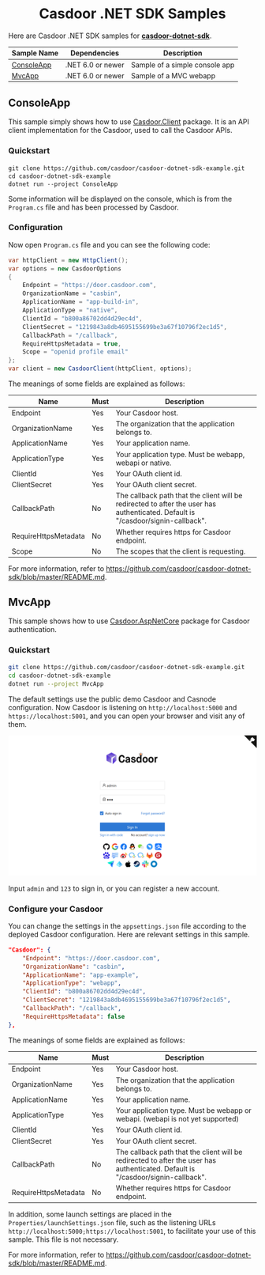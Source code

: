 <h1 align="center" style="border-bottom: none;">Casdoor .NET SDK Samples</h1>

Here are Casdoor .NET SDK samples for **[casdoor-dotnet-sdk](https://github.com/casdoor/casdoor-dotnet-sdk)**.

| Sample Name                          | Dependencies      | **Description**                |
| ------------------------------------ | ----------------- | ------------------------------ |
| <a href="#ConsoleApp">ConsoleApp</a> | .NET 6.0 or newer | Sample of a simple console app |
| <a href="#MvcApp">MvcApp</a>         | .NET 6.0 or newer | Sample of a MVC webapp         |

## <a id="ConsoleApp">ConsoleApp</a>

This sample simply shows how to use [Casdoor.Client](https://github.com/casdoor/casdoor-dotnet-sdk/tree/master/src/Casdoor.Client) package. It is an API client implementation for the Casdoor, used to call the Casdoor APIs.

### Quickstart

```
git clone https://github.com/casdoor/casdoor-dotnet-sdk-example.git
cd casdoor-dotnet-sdk-example
dotnet run --project ConsoleApp
```

Some information will be displayed on the console, which is from the `Program.cs` file and has been processed by Casdoor.

### Configuration

Now open `Program.cs` file and you can see the following code:

```c#
var httpClient = new HttpClient();
var options = new CasdoorOptions
{
    Endpoint = "https://door.casdoor.com",
    OrganizationName = "casbin",
    ApplicationName = "app-build-in",
    ApplicationType = "native",
    ClientId = "b800a86702dd4d29ec4d",
    ClientSecret = "1219843a8db4695155699be3a67f10796f2ec1d5",
    CallbackPath = "/callback",
    RequireHttpsMetadata = true,
    Scope = "openid profile email"
};
var client = new CasdoorClient(httpClient, options);
```

The meanings of some fields are explained as follows:

| Name                 | Must | Description                                                  |
| -------------------- | ---- | ------------------------------------------------------------ |
| Endpoint             | Yes  | Your Casdoor host.                                           |
| OrganizationName     | Yes  | The organization that the application belongs to.            |
| ApplicationName      | Yes  | Your application name.                                       |
| ApplicationType      | Yes  | Your application type. Must be webapp, webapi or native.     |
| ClientId             | Yes  | Your OAuth client id.                                        |
| ClientSecret         | Yes  | Your OAuth client secret.                                    |
| CallbackPath         | No   | The callback path that the client will be redirected to after the user has authenticated. Default is "/casdoor/signin-callback". |
| RequireHttpsMetadata | No   | Whether requires https for Casdoor endpoint.                 |
| Scope                | No   | The scopes that the client is requesting.                    |

For more information, refer to https://github.com/casdoor/casdoor-dotnet-sdk/blob/master/README.md.

## <a id="MvcApp">MvcApp</a>

This sample shows how to use [Casdoor.AspNetCore](https://github.com/casdoor/casdoor-dotnet-sdk/tree/master/src/Casdoor.AspNetCore) package for Casdoor authentication. 

### Quickstart

```bash
git clone https://github.com/casdoor/casdoor-dotnet-sdk-example.git
cd casdoor-dotnet-sdk-example
dotnet run --project MvcApp
```

The default settings use the public demo Casdoor and Casnode configuration. Now Casdoor is listening on `http://localhost:5000` and `https://localhost:5001`, and you can open your browser and visit any of them.

![mvcapp1](docs/assets/mvcapp-login.png)

Input `admin` and `123` to sign in, or you can register a new account. 

### Configure your Casdoor

You can change the settings in the `appsettings.json` file according to the deployed Casdoor configuration. Here are relevant settings in this sample.

```json
"Casdoor": {
    "Endpoint": "https://door.casdoor.com",
    "OrganizationName": "casbin",
    "ApplicationName": "app-example",
    "ApplicationType": "webapp",
    "ClientId": "b800a86702dd4d29ec4d",
    "ClientSecret": "1219843a8db4695155699be3a67f10796f2ec1d5",
    "CallbackPath": "/callback",
    "RequireHttpsMetadata": false
},
```

The meanings of some fields are explained as follows:

| Name                 | Must | Description                                                  |
| -------------------- | ---- | ------------------------------------------------------------ |
| Endpoint             | Yes  | Your Casdoor host.                                           |
| OrganizationName     | Yes  | The organization that the application belongs to.            |
| ApplicationName      | Yes  | Your application name.                                       |
| ApplicationType      | Yes  | Your application type. Must be webapp or webapi. (webapi is not yet supported) |
| ClientId             | Yes  | Your OAuth client id.                                        |
| ClientSecret         | Yes  | Your OAuth client secret.                                    |
| CallbackPath         | No   | The callback path that the client will be redirected to after the user has authenticated. Default is "/casdoor/signin-callback". |
| RequireHttpsMetadata | No   | Whether requires https for Casdoor endpoint.                 |

In addition, some launch settings are placed in the `Properties/launchSettings.json` file, such as the listening URLs `http://localhost:5000;https://localhost:5001`, to facilitate your use of this sample. This file is not necessary.

For more information, refer to https://github.com/casdoor/casdoor-dotnet-sdk/blob/master/README.md.

